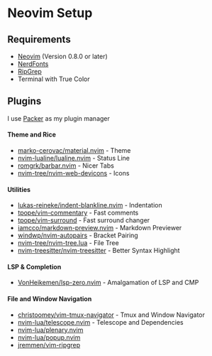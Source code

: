 # Neovim Setup
## Requirements
- [Neovim](https://neovim.io) (Version 0.8.0 or later)
- [NerdFonts](https://www.nerdfonts.com)
- [RipGrep](https://github.com/BurntSushi/ripgrep)
- Terminal with True Color

## Plugins
I use [Packer](https://github.com/wbthomason/packer.nvim) as my plugin manager

#### Theme and Rice
- [marko-cerovac/material.nvim](https://github.com/marko-cerovac/material.nvim) - Theme
- [nvim-lualine/lualine.nvim](https://github.com/nvim-lualine/lualine.nvim) - Status Line
- [romgrk/barbar.nvim](https://github.com/romgrk/barbar.nvim) - Nicer Tabs
- [nvim-tree/nvim-web-devicons](https://github.com/nvim-tree/nvim-web-devicons) - Icons

#### Utilities
- [lukas-reineke/indent-blankline.nvim](https://github.com/lukas-reineke/indent-blankline.nvim) - Indentation
- [tpope/vim-commentary](https://github.com/tpope/vim-commentary) - Fast comments
- [tpope/vim-surround](https://github.com/tpope/surround) - Fast surround changer
- [iamcco/markdown-preview.nvim](https://github.com/iamcco/markdown-preview.nvim) - Markdown Previewer
- [windwp/nvim-autopairs](https://github.com/windwp/nvim-autopairs) - Bracket Pairing
- [nvim-tree/nvim-tree.lua](https://github.com/nvim-tree/nvim-tree.lua) - File Tree
- [nvim-treesitter/nvim-treesitter](https://github.com/nvim-treesitter/nvim-treesitter) - Better Syntax Highlight

#### LSP & Completion
- [VonHeikemen/lsp-zero.nvim](https://github.com/VonHeikemen/lsp-zero.nvim) - Amalgamation of LSP and CMP

#### File and Window Navigation
- [christoomey/vim-tmux-navigator](https://github.com/christoomey/vim-tmux-navigator) - Tmux and Window Navigator
- [nvim-lua/telescope.nvim](https://github.com/nvim-lua/telescope.nvim) - Telescope and Dependencies
- [nvim-lua/plenary.nvim](https://github.com/nvim-lua/plenary.nvim)
- [nvim-lua/popup.nvim](https://github.com/nvim-lua/popup.nvim)
- [jremmen/vim-ripgrep](https://github.com/jremmen/vim-ripgrep) 




